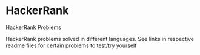 # HackerRank
HackerRank Problems

HackerRank problems solved in different languages. See links in respective readme files for certain problems to test/try yourself

